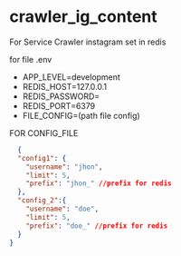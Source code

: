 # crawler_ig_content
For Service Crawler instagram set in redis


for file .env
* APP_LEVEL=development
* REDIS_HOST=127.0.0.1
* REDIS_PASSWORD=
* REDIS_PORT=6379
* FILE_CONFIG=(path file config)


FOR CONFIG_FILE
```json
  {
  "config1": {
    "username": "jhon",
    "limit": 5,
    "prefix": "jhon_" //prefix for redis
  },
  "config_2":{
    "username": "doe",
    "limit": 5,
    "prefix": "doe_" //prefix for redis
  }
}
  
```
